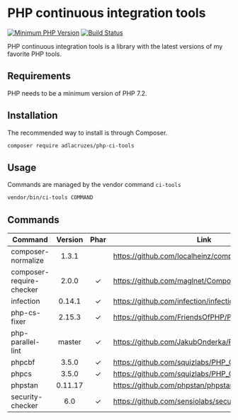 # PHP continuous integration tools

[![Minimum PHP Version](https://img.shields.io/badge/php-%3E%3D%207.2-8892BF.svg?style=flat-square)](https://php.net/)
[![Build Status](https://travis-ci.org/adlacruzes/php-ci-tools.svg?branch=master)](https://travis-ci.org/adlacruzes/php-ci-tools)
                 
PHP continuous integration tools is a library with the latest versions of my favorite PHP tools.

## Requirements

PHP needs to be a minimum version of PHP 7.2.

## Installation

The recommended way to install is through Composer.

```sh
composer require adlacruzes/php-ci-tools
``` 

## Usage

Commands are managed by the vendor command `ci-tools`

```sh
vendor/bin/ci-tools COMMAND
```

## Commands

| Command                    | Version     | Phar | Link
| ---                        | :---:       | :---:  | --- |
| composer-normalize         | 1.3.1       |        | https://github.com/localheinz/composer-normalize
| composer-require-checker   | 2.0.0       | ✓      | https://github.com/maglnet/ComposerRequireChecker
| infection                  | 0.14.1      | ✓      | https://github.com/infection/infection
| php-cs-fixer               | 2.15.3      | ✓      | https://github.com/FriendsOfPHP/PHP-CS-Fixer
| php-parallel-lint          | master      | ✓      | https://github.com/JakubOnderka/PHP-Parallel-Lint
| phpcbf                     | 3.5.0       | ✓      | https://github.com/squizlabs/PHP_CodeSniffer
| phpcs                      | 3.5.0       | ✓      | https://github.com/squizlabs/PHP_CodeSniffer
| phpstan                    | 0.11.17     |        | https://github.com/phpstan/phpstan
| security-checker           | 6.0         | ✓      | https://github.com/sensiolabs/security-checker
